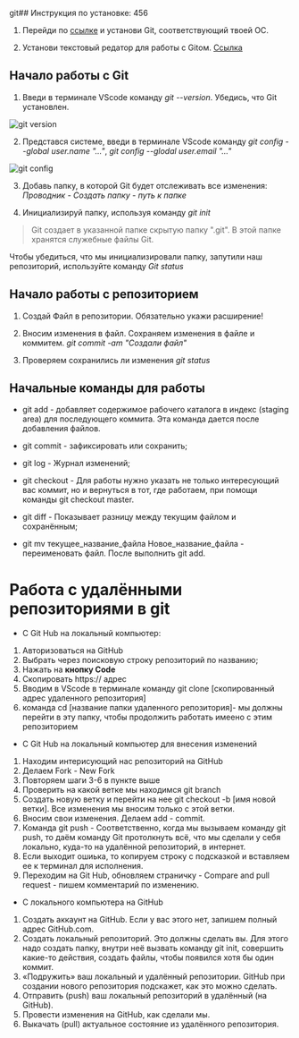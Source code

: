 git## Инструкция по установке: 456

1. Перейди по [ссылке](git-scm.com/) и установи Git, соответствующий твоей ОС.

2. Установи текстовый редатор для работы с Gitом. [Ссылка](https://code.visualstudio.com/) 

## Начало работы с Git
1. Введи в терминале VScode команду *git --version*. Убедись, что Git установлен.

![git version](pict.png)

2. Представся системе, введи в терминале VScode команду *git config --global user.name "..."*, *git config --glodal user.email "..."*

![git config](https://i.stack.imgur.com/m2y0G.png)

3. Добавь папку, в которой Git будет отслеживать все изменения: *Проводник - Создать папку - путь к папке*

4. Инициализируй папку, используя команду *git init*

> Git создает в указанной папке скрытую папку ".git". В этой папке хранятся служебные файлы Git. 

Чтобы убедиться, что мы инициализировали папку, запутили наш репозиторий, используйте команду *Git status*

## Начало работы с репозиторием
1. Создай Файл в репозитории. Обязательно укажи расширение!

2. Вносим изменения в файл. Сохраняем изменения в файле и коммитем. *git commit -am "Создали файл"*
3. Проверяем сохранились ли изменения *git status*
## Начальные команды для работы 

* git add - добавляет содержимое рабочего каталога
в индекс (staging area) для последующего коммита. Эта команда дается после добавления
файлов.

* git commit - зафиксировать или сохранить;

* git log - Журнал изменений;

* git checkout - Для работы нужно указать не только
интересующий вас коммит, но и вернуться
в тот, где работаем, при помощи команды
git checkout master.

* git diff - Показывает разницу между текущим файлом
и сохранённым;

* git mv текущее_название_файла Новое_название_файла - переименовать файл. После выполнить git add.

# Работа с удалёнными репозиториями в git
* C Git Hub на локальный компьютер:

1. Авторизоваться на GitHub
2. Выбрать через поисковую строку репозиторий по названию;
3. Нажать на **кнопку Code**
4. Скопировать https:// адрес
5. Вводим в VScode в терминале команду git clone [скопированный адрес удаленного репозитория]
6. команда cd [название папки удаленного репозитория]- мы должны перейти в эту папку, чтобы продолжить работать имеено с этим репозиторием
* С Git Hub на локальный компьютер для внесения изменений

1. Находим интерисующий нас репозиторий на GitHub
2. Делаем Fork - New Fork
3. Повторяем шаги 3-6 в пункте выше
4. Проверить на какой ветке мы находимся git branch
5. Создать новую ветку и перейти на нее git checkout -b [имя новой ветки]. Все изменения мы вносим только с этой ветки.
6. Вносим свои изменения. Делаем add - commit.
7. Команда git push - Соответственно, когда мы вызываем команду git push, то даём команду Git протолкнуть всё, что мы сделали у себя локально, куда-то на удалённой репозиторий, в интернет. 
8. Если выходит ошиька, то копируем строку с подсказкой и вставляем ее к терминал для исполнения.
9. Переходим на Git Hub, обновляем страничку - Compare and pull request - пишем комментарий по изменению.

* С локального компьютера на GitHub

1. Создать аккаунт на GitHub. Если у вас этого нет, запишем полный адрес GitHub.com.
2. Создать локальный репозиторий. Это должны сделать вы. Для этого надо создать папку, внутри неё вызвать команду git init, совершить какие-то действия, создать файлы, чтобы появился хотя бы один коммит.
3. «Подружить» ваш локальный и удалённый репозитории. GitHub при создании нового репозитория подскажет, как это можно сделать.
4. Отправить (push) ваш локальный репозиторий в удалённый (на GitHub).
5. Провести изменения на GitHub, как сделали мы.
6. Выкачать (pull) актуальное состояние из удалённого репозитория.